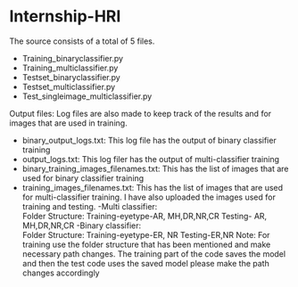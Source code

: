 # Internship-HRI
The source consists of a total of 5 files.
-	Training_binaryclassifier.py
-	Training_multiclassifier.py
-	Testset_binaryclassifier.py
-	Testset_multiclassifier.py
-	Test_singleimage_multiclassifier.py

  
Output files: Log files are also made to keep track of the results and for images that are used in training.
- binary_output_logs.txt: This log file has the output of binary classifier training
- output_logs.txt: This log filer has the output of multi-classifier training
- binary_training_images_filenames.txt: This has the list of images that are used for binary classifier training
- training_images_filenames.txt: This has the list of images that are used for multi-classifier training.
I have also uploaded the images used for training and testing.
-Multi classifier:  
Folder Structure:
Training-eyetype-AR, MH,DR,NR,CR
Testing- AR, MH,DR,NR,CR
-Binary classifier:  
Folder Structure:
Training-eyetype-ER, NR
Testing-ER,NR
Note: For training use the folder structure that has been mentioned and make necessary  path changes. The training part of the code saves the model and then the test code uses the saved model please make the path changes accordingly
